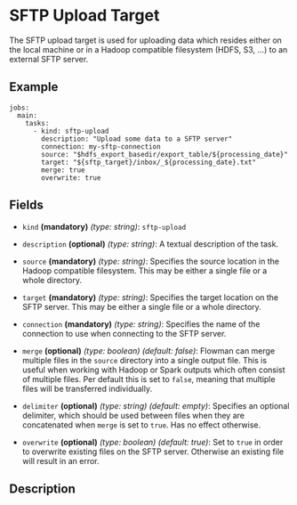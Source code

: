 # SFTP Upload Target
The SFTP upload target is used for uploading data which resides either on the local machine or
in a Hadoop compatible filesystem (HDFS, S3, ...) to an external SFTP server.

## Example
```
jobs:
  main:
    tasks:
      - kind: sftp-upload
        description: "Upload some data to a SFTP server"
        connection: my-sftp-connection
        source: "$hdfs_export_basedir/export_table/${processing_date}"
        target: "${sftp_target}/inbox/_${processing_date}.txt"
        merge: true
        overwrite: true
```

## Fields
* `kind` **(mandatory)** *(type: string)*: `sftp-upload`
* `description` **(optional)** *(type: string)*: 
A textual description of the task.

* `source` **(mandatory)** *(type: string)*:
Specifies the source location in the Hadoop compatible filesystem. This may be either a single
file or a whole directory.

* `target` **(mandatory)** *(type: string)*:
Specifies the target location on the SFTP server. This may be either a single file or a whole 
directory.

* `connection` **(mandatory)** *(type: string)*:
Specifies the name of the connection to use when connecting to the SFTP server.

* `merge` **(optional)** *(type: boolean)* *(default: false)*:
Flowman can merge multiple files in the `source` directory into a single output file. This is
useful when working with Hadoop or Spark outputs which often consist of multiple files. Per
default this is set to `false`, meaning that multiple files will be transferred individually.

* `delimiter` **(optional)** *(type: string)* *(default: empty)*:
Specifies an optional delimiter, which should be used between files when they are concatenated
when `merge` is set to `true`. Has no effect otherwise.

* `overwrite` **(optional)** *(type: boolean)* *(default: true)*:
Set to `true` in order to overwrite existing files on the SFTP server. Otherwise an existing
file will result in an error.

## Description
